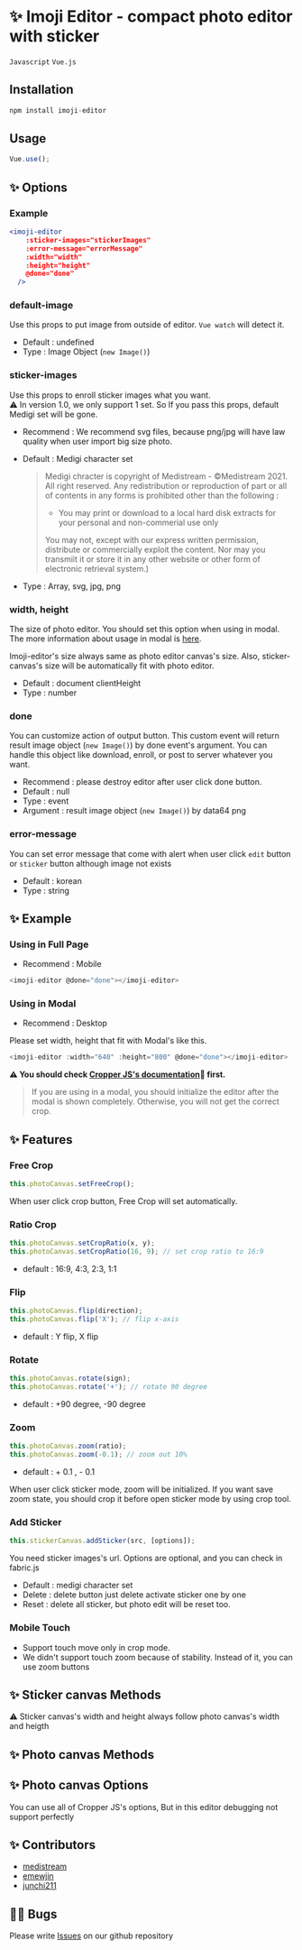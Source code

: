 # ✨ Imoji Editor - compact photo editor with sticker

`Javascript` `Vue.js`

## Installation

```jsx
npm install imoji-editor
```

## Usage

<!-- To Do -->

```jsx
Vue.use();
```

## ✨ Options

### Example

```jsx
<imoji-editor
    :sticker-images="stickerImages"
    :error-message="errorMessage"
    :width="width"
    :height="height"
    @done="done"
  />
```

### default-image

Use this props to put image from outside of editor. `Vue watch` will detect it.

- Default : undefined
- Type : Image Object (`new Image()`)

### sticker-images

Use this props to enroll sticker images what you want.  
⚠ In version 1.0, we only support 1 set. So If you pass this props, default Medigi set will be gone.

- Recommend : We recommend svg files, because png/jpg will have law quality when user import big size photo.
- Default : Medigi character set

  > Medigi chracter is copyright of Medistream - ©Medistream 2021. All right reserved. Any redistribution or reproduction of part or all of contents in any forms is prohibited other than the following :
  >
  > - You may print or download to a local hard disk extracts for your personal and non-commerial use only
  >
  > You may not, except with our express written permission, distribute or commercially exploit the content. Nor may you transmiit it or store it in any other website or other form of electronic retrieval system.)

- Type : Array, svg, jpg, png

### width, height

The size of photo editor. You should set this option when using in modal. The more information about usage in modal is [here](###Using-in-Modal).

Imoji-editor's size always same as photo editor canvas's size. Also, sticker-canvas's size will be automatically fit with photo editor.

- Default : document clientHeight
- Type : number

### done

You can customize action of output button. This custom event will return result image object (`new Image()`) by done event's argument. You can handle this object like download, enroll, or post to server whatever you want.

- Recommend : please destroy editor after user click done button.
- Default : null
- Type : event
- Argument : result image object (`new Image()`) by data64 png

### error-message

You can set error message that come with alert when user click `edit` button or `sticker` button although image not exists

- Default : korean
- Type : string

## ✨ Example

### Using in Full Page

- Recommend : Mobile

```js
<imoji-editor @done="done"></imoji-editor>
```

### Using in Modal

- Recommend : Desktop

Please set width, height that fit with Modal's like this.

```js
<imoji-editor :width="640" :height="800" @done="done"></imoji-editor>
```

**⚠ You should check [Cropper JS's documentation](https://github.com/fengyuanchen/cropperjs)🔻 first.**

> If you are using in a modal, you should initialize the editor after the modal is shown completely. Otherwise, you will not get the correct crop.

## ✨ Features

### Free Crop

```js
this.photoCanvas.setFreeCrop();
```

When user click crop button, Free Crop will set automatically.

### Ratio Crop

```js
this.photoCanvas.setCropRatio(x, y);
this.photoCanvas.setCropRatio(16, 9); // set crop ratio to 16:9
```

- default : 16:9, 4:3, 2:3, 1:1

### Flip

```js
this.photoCanvas.flip(direction);
this.photoCanvas.flip('X'); // flip x-axis
```

- default : Y flip, X flip

### Rotate

```js
this.photoCanvas.rotate(sign);
this.photoCanvas.rotate('+'); // rotate 90 degree
```

- default : +90 degree, -90 degree

### Zoom

```js
this.photoCanvas.zoom(ratio);
this.photoCanvas.zoom(-0.1); // zoom out 10%
```

- default : + 0.1 , - 0.1

When user click sticker mode, zoom will be initialized. If you want save zoom state, you should crop it before open sticker mode by using crop tool.

### Add Sticker

```js
this.stickerCanvas.addSticker(src, [options]);
```

You need sticker images's url. Options are optional, and you can check in fabric.js

- Default : medigi character set
- Delete : delete button just delete activate sticker one by one
- Reset : delete all sticker, but photo edit will be reset too.

### Mobile Touch

- Support touch move only in crop mode.
- We didn't support touch zoom because of stability. Instead of it, you can use zoom buttons

## ✨ Sticker canvas Methods

⚠ Sticker canvas's width and height always follow photo canvas's width and heigth

## ✨ Photo canvas Methods

## ✨ Photo canvas Options

You can use all of Cropper JS's options, But in this editor debugging not support perfectly

## ✨ Contributors

- [medistream](https://github.com/medistream-team)
- [emewjin](https://github.com/emewjin)
- [junchi211](https://github.com/junchi211)

## 🙏🏻 Bugs

Please write [Issues](https://github.com/medistream-team/imoji-editor/issues) on our github repository
